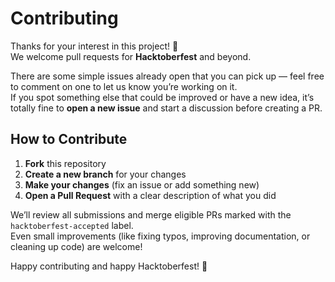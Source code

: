 # Contributing

Thanks for your interest in this project! 🎉  
We welcome pull requests for **Hacktoberfest** and beyond.

There are some simple issues already open that you can pick up — feel free to comment on one to let us know you’re working on it.  
If you spot something else that could be improved or have a new idea, it’s totally fine to **open a new issue** and start a discussion before creating a PR.

## How to Contribute

1. **Fork** this repository  
2. **Create a new branch** for your changes  
3. **Make your changes** (fix an issue or add something new)  
4. **Open a Pull Request** with a clear description of what you did  

We’ll review all submissions and merge eligible PRs marked with the `hacktoberfest-accepted` label.  
Even small improvements (like fixing typos, improving documentation, or cleaning up code) are welcome!

Happy contributing and happy Hacktoberfest! 🌱
